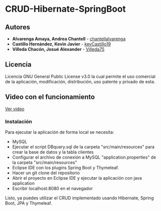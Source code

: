 # CRUD-Hibernate-SpringBoot

## Autores

* **Alvarenga Amaya, Andrea Chantell** 	- [chantellalvarenga](https://github.com/chantellalvarenga)
* **Castillo Hernández, Kevin Javier** 	- [kevCastillo19](https://github.com/kevCastillo19)
* **Villeda Chacón, Josué Alexander** 	- [Villeda75](https://github.com/Villeda75)

## Licencia 

Licencia GNU General Public License v3.0 la cual permite el uso comercial de la aplicación, modificación, distribución, uso patente y privado de esta.

## Video con el funcionamiento

[Ver video](https://cutt.ly/9RcYFBK)

### Instalación

Para ejecutar la aplicación de forma local se necesita:

* MySQL 
* Ejecutar el script DBquery.sql de la carpeta "src/main/resources" para crear la base de datos y la tabla clientes
* Configurar el archivo de conexión a MySQL "application.properties" de la carpeta "src/main/resources"
* Eclipse IDE con los plugins Spring Boot y Thymeleaf.
* Hacer un git clone del repositorio
* Abrir el proyecto en Eclipse IDE y ejecutar la aplicación con java application
* Escribir localhost:8080 en el navegador

Listo, ya puedes utilizar el CRUD implementado usando Hibernate, Spring Boot, JPA y Thymeleaf.
